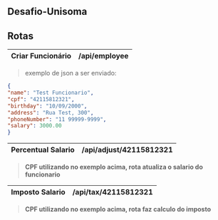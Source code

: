 ## Desafio-Unisoma

## Rotas

**Criar Funcionário** | /api/employee
------------ | -------------
    
> exemplo de json a ser enviado:


 ```json
{
 "name": "Test Funcionario",
 "cpf": "42115812321",
 "birthday": "10/09/2000",
 "address": "Rua Test, 300",
 "phoneNumber": "11 99999-9999",
 "salary": 3000.00
}
```

Percentual Salario | /api/adjust/42115812321 
------------ | -------------

> **CPF utilizando no exemplo acima, rota atualiza o salario do funcionario**

Imposto Salario | /api/tax/42115812321 
------------ | -------------

> **CPF utilizando no exemplo acima, rota faz calculo do imposto**
